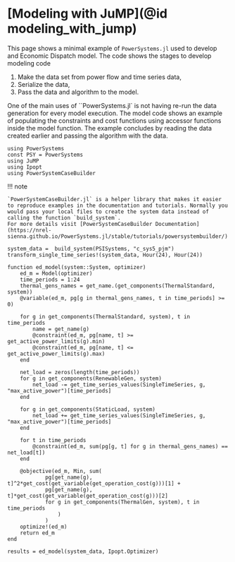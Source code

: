 # [Modeling with JuMP](@id modeling_with_jump)

This page shows a minimal example of `PowerSystems.jl` used to develop and Economic Dispatch model. The code shows the stages to develop modeling code

 1. Make the data set from power flow and time series data,
 2. Serialize the data,
 3. Pass the data and algorithm to the model.

 One of the main uses of ``PowerSystems.jl` is not having re-run the data generation for every model execution. The model code shows an example of populating the constraints and cost functions using accessor functions inside the model function. The example concludes by reading the data created earlier and passing the algorithm with the data.

```@repl using_jump
using PowerSystems
const PSY = PowerSystems
using JuMP
using Ipopt
using PowerSystemCaseBuilder
```

!!! note

    `PowerSystemCaseBuilder.jl` is a helper library that makes it easier to reproduce examples in the documentation and tutorials. Normally you would pass your local files to create the system data instead of calling the function `build_system`.
    For more details visit [PowerSystemCaseBuilder Documentation](https://nrel-sienna.github.io/PowerSystems.jl/stable/tutorials/powersystembuilder/)

```@repl using_jump
system_data =  build_system(PSISystems, "c_sys5_pjm")
transform_single_time_series!(system_data, Hour(24), Hour(24))

function ed_model(system::System, optimizer)
    ed_m = Model(optimizer)
    time_periods = 1:24
    thermal_gens_names = get_name.(get_components(ThermalStandard, system))
    @variable(ed_m, pg[g in thermal_gens_names, t in time_periods] >= 0)

    for g in get_components(ThermalStandard, system), t in time_periods
        name = get_name(g)
        @constraint(ed_m, pg[name, t] >= get_active_power_limits(g).min)
        @constraint(ed_m, pg[name, t] <= get_active_power_limits(g).max)
    end

    net_load = zeros(length(time_periods))
    for g in get_components(RenewableGen, system)
        net_load -= get_time_series_values(SingleTimeSeries, g, "max_active_power")[time_periods]
    end

    for g in get_components(StaticLoad, system)
        net_load += get_time_series_values(SingleTimeSeries, g, "max_active_power")[time_periods]
    end

    for t in time_periods
        @constraint(ed_m, sum(pg[g, t] for g in thermal_gens_names) == net_load[t])
    end

    @objective(ed_m, Min, sum(
            pg[get_name(g), t]^2*get_cost(get_variable(get_operation_cost(g)))[1] +
            pg[get_name(g), t]*get_cost(get_variable(get_operation_cost(g)))[2]
            for g in get_components(ThermalGen, system), t in time_periods
                )
            )
    optimize!(ed_m)
    return ed_m
end

results = ed_model(system_data, Ipopt.Optimizer)
```
